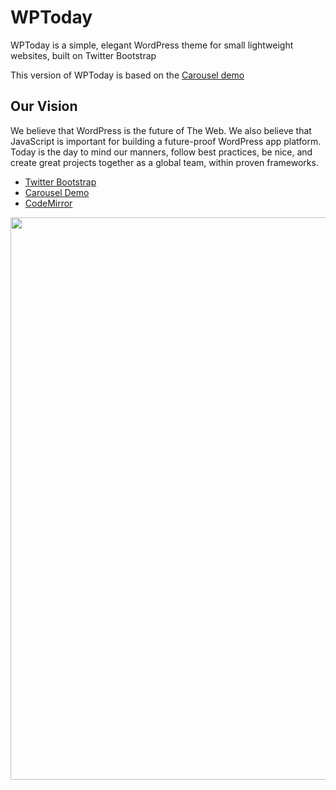 <html>
<head>
</head>
<body>

<h1>WPToday</h1>
<p>WPToday is a simple, elegant WordPress theme for small lightweight websites, built on Twitter Bootstrap</p>
<p>This version of WPToday is based on the <a href="https://getbootstrap.com/examples/carousel/">Carousel demo</a></p>

<h2>Our Vision</h2>
<p>We believe that WordPress is the future of The Web. We also believe that JavaScript is important for building a future-proof WordPress app platform. 
Today is the day to mind our manners, follow best practices, be nice, and create great projects together as a global team, within proven frameworks.</p>

<ul>
<li><a href="http://getbootstrap.com/">Twitter Bootstrap</a></li>
<li><a href="https://getbootstrap.com/examples/carousel/">Carousel Demo</a></li>
<li><a href="http://codemirror.net/">CodeMirror</a></li>
</ul>

<img src="http://www.getwptoday.com/wptoday/wp-content/themes/wptoday/screenshot.png" width="900">

</body>
</html>
